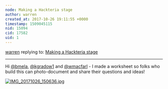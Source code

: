 ```yaml
---
node: Making a Hackteria stage
author: warren
created_at: 2017-10-26 19:11:55 +0000
timestamp: 1509045115
nid: 15094
cid: 17582
uid: 1
---
```




[warren](../profile/warren) replying to: [Making a Hackteria stage](../notes/partsandcrafts/10-26-2017/making-a-hackteria-microscope)

----
Hi [@bmela](/profile/bmela), [@kgradow1](/profile/kgradow1) and [@wmacfarl](/profile/wmacfarl) - I made a worksheet so folks who build this can photo-document and share their questions and ideas!

[![IMG_20171026_150636.jpg](https://publiclab.org/system/images/photos/000/022/075/large/IMG_20171026_150636.jpg)](https://publiclab.org/system/images/photos/000/022/075/original/IMG_20171026_150636.jpg)


